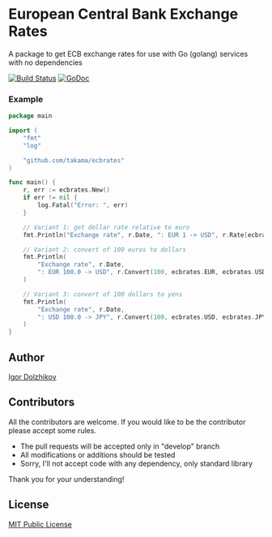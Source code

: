 European Central Bank Exchange Rates
====================================

A package to get ECB exchange rates for use with Go (golang) services with no dependencies

[![Build Status](https://travis-ci.org/takama/ecbrates.png?branch=master)](https://travis-ci.org/takama/ecbrates)
[![GoDoc](https://godoc.org/github.com/takama/ecbrates?status.svg)](https://godoc.org/github.com/takama/ecbrates)

### Example

```go
package main

import (
	"fmt"
	"log"

	"github.com/takama/ecbrates"
)

func main() {
	r, err := ecbrates.New()
	if err != nil {
		log.Fatal("Error: ", err)
	}

	// Variant 1: get dollar rate relative to euro
	fmt.Println("Exchange rate", r.Date, ": EUR 1 -> USD", r.Rate[ecbrates.USD])

	// Variant 2: convert of 100 euros to dollars
	fmt.Println(
		"Exchange rate", r.Date,
		": EUR 100.0 -> USD", r.Convert(100, ecbrates.EUR, ecbrates.USD),
	)

	// Variant 3: convert of 100 dollars to yens
	fmt.Println(
		"Exchange rate", r.Date,
		": USD 100.0 -> JPY", r.Convert(100, ecbrates.USD, ecbrates.JPY),
	)
}
```

## Author

[Igor Dolzhikov](https://github.com/takama)

## Contributors

All the contributors are welcome. If you would like to be the contributor please accept some rules.
- The pull requests will be accepted only in "develop" branch
- All modifications or additions should be tested
- Sorry, I'll not accept code with any dependency, only standard library

Thank you for your understanding!

## License

[MIT Public License](https://github.com/takama/daemon/blob/master/LICENSE)
